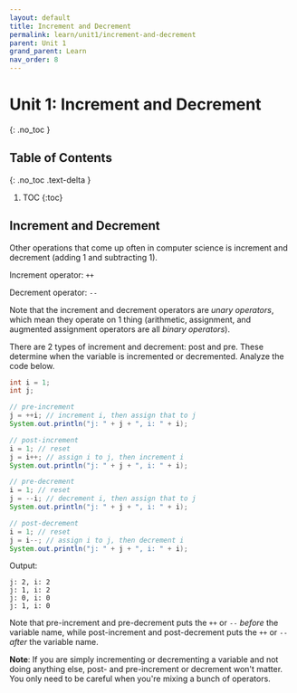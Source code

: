 ```yaml
---
layout: default
title: Increment and Decrement
permalink: learn/unit1/increment-and-decrement
parent: Unit 1
grand_parent: Learn
nav_order: 8
---
```


<!-- prettier-ignore-start -->

# Unit 1: Increment and Decrement
{: .no_toc }

## Table of Contents
{: .no_toc .text-delta }

1. TOC
{:toc}

<!-- prettier-ignore-end -->

## Increment and Decrement

Other operations that come up often in computer science is increment and
decrement (adding 1 and subtracting 1).

Increment operator: `++`

Decrement operator: `--`

Note that the increment and decrement operators are _unary operators_, which
mean they operate on 1 thing (arithmetic, assignment, and augmented assignment
operators are all _binary operators_).

There are 2 types of increment and decrement: post and pre. These determine when
the variable is incremented or decremented. Analyze the code below.

```java
int i = 1;
int j;

// pre-increment
j = ++i; // increment i, then assign that to j
System.out.println("j: " + j + ", i: " + i);

// post-increment
i = 1; // reset
j = i++; // assign i to j, then increment i
System.out.println("j: " + j + ", i: " + i);

// pre-decrement
i = 1; // reset
j = --i; // decrement i, then assign that to j
System.out.println("j: " + j + ", i: " + i);

// post-decrement
i = 1; // reset
j = i--; // assign i to j, then decrement i
System.out.println("j: " + j + ", i: " + i);
```

Output:

```
j: 2, i: 2
j: 1, i: 2
j: 0, i: 0
j: 1, i: 0
```

Note that pre-increment and pre-decrement puts the `++` or `--` _before_ the
variable name, while post-increment and post-decrement puts the `++` or `--`
_after_ the variable name.

**Note**: If you are simply incrementing or decrementing a variable and not
doing anything else, post- and pre-increment or decrement won't matter. You only
need to be careful when you're mixing a bunch of operators.
